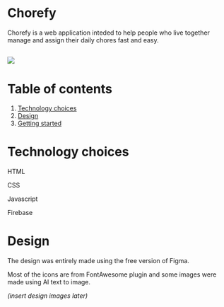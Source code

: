 # Chorefy
Chorefy is a web application inteded to help people who live together manage and assign their daily chores fast and easy.

## <img src="https://img.shields.io/static/v1?label=Status&message=Work in progress&color=orange">

# Table of contents
1. [Technology choices](#link)
2. [Design](#link)
3. [Getting started](#link)

# Technology choices
HTML

CSS

Javascript

Firebase

# Design
The design was entirely made using the free version of Figma.

Most of the icons are from FontAwesome plugin and some images were made using AI text to image.

*(insert design images later)*